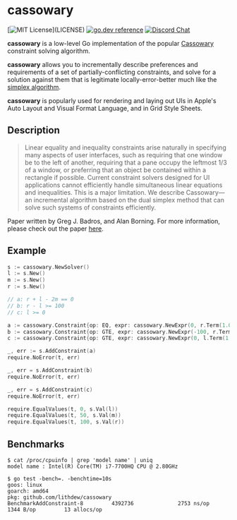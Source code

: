 # cassowary

[![MIT License](https://img.shields.io/apm/l/atomic-design-ui.svg?)](LICENSE)
[![go.dev reference](https://img.shields.io/badge/go.dev-reference-007d9c?logo=go&logoColor=white&style=flat-square)](https://pkg.go.dev/github.com/lithdew/cassowary)
[![Discord Chat](https://img.shields.io/discord/697002823123992617)](https://discord.gg/HZEbkeQ)

**cassowary** is a low-level Go implementation of the popular [Cassowary](https://constraints.cs.washington.edu/cassowary/cassowary-tr.pdf) constraint solving algorithm.

**cassowary** allows you to incrementally describe preferences and requirements of a set of partially-conflicting constraints, and solve for a solution against them that is legitimate locally-error-better much like the [simplex algorithm](https://en.wikipedia.org/wiki/Simplex_algorithm).

**cassowary** is popularly used for rendering and laying out UIs in Apple's Auto Layout and Visual Format Language, and in Grid Style Sheets.

## Description

> Linear equality and inequality constraints arise naturally in specifying many aspects of user interfaces, such as requiring that one window be to the left of another, requiring that a pane occupy the leftmost 1/3 of a window, or preferring that an object be contained within a rectangle if possible. Current constraint solvers designed for UI applications cannot efficiently handle simultaneous linear equations and inequalities. This is a major limitation. We describe Cassowary—an incremental algorithm based on the dual simplex method that can solve such systems of constraints efficiently.

Paper written by Greg J. Badros, and Alan Borning. For more information, please check out the paper [here](https://constraints.cs.washington.edu/cassowary/cassowary-tr.pdf).

## Example

```go
s := cassowary.NewSolver()
l := s.New()
m := s.New()
r := s.New()

// a: r + l - 2m == 0
// b: r - l >= 100
// c: l >= 0

a := cassowary.Constraint{op: EQ, expr: cassowary.NewExpr(0, r.Term(1.0), l.Term(1.0), m.Term(-2.0))}
b := cassowary.Constraint{op: GTE, expr: cassowary.NewExpr(-100, r.Term(1.0), l.Term(-1.0))}
c := cassowary.Constraint{op: GTE, expr: cassowary.NewExpr(0, l.Term(1.0))}

_, err := s.AddConstraint(a)
require.NoError(t, err)

_, err = s.AddConstraint(b)
require.NoError(t, err)

_, err = s.AddConstraint(c)
require.NoError(t, err)

require.EqualValues(t, 0, s.Val(l))
require.EqualValues(t, 50, s.Val(m))
require.EqualValues(t, 100, s.Val(r))
```

## Benchmarks

```
$ cat /proc/cpuinfo | grep 'model name' | uniq
model name : Intel(R) Core(TM) i7-7700HQ CPU @ 2.80GHz

$ go test -bench=. -benchtime=10s
goos: linux
goarch: amd64
pkg: github.com/lithdew/cassowary
BenchmarkAddConstraint-8         4392736              2753 ns/op            1344 B/op         13 allocs/op
```